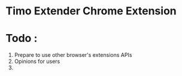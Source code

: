 # Timo Extender Chrome Extension

# Todo :
1. Prepare to use other browser's extensions APIs
2. Opinions for users 
3. 
